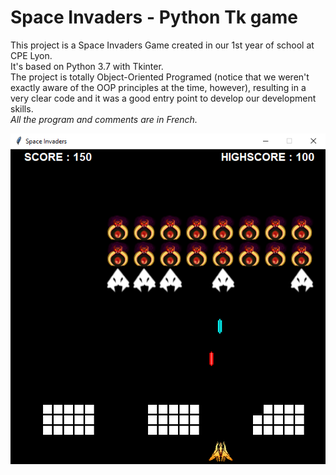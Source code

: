 # Space Invaders - Python Tk game   
This project is a Space Invaders Game created in our 1st year of school at CPE Lyon.   
It's based on Python 3.7 with Tkinter.  
The project is totally Object-Oriented Programed (notice that we weren't exactly aware of the OOP principles at the time, however), resulting in a very clear code and it was a good entry point to develop our development skills.   
*All the program and comments are in French.*    

![Space Invaders Game](spaceinvaders_game.png)

